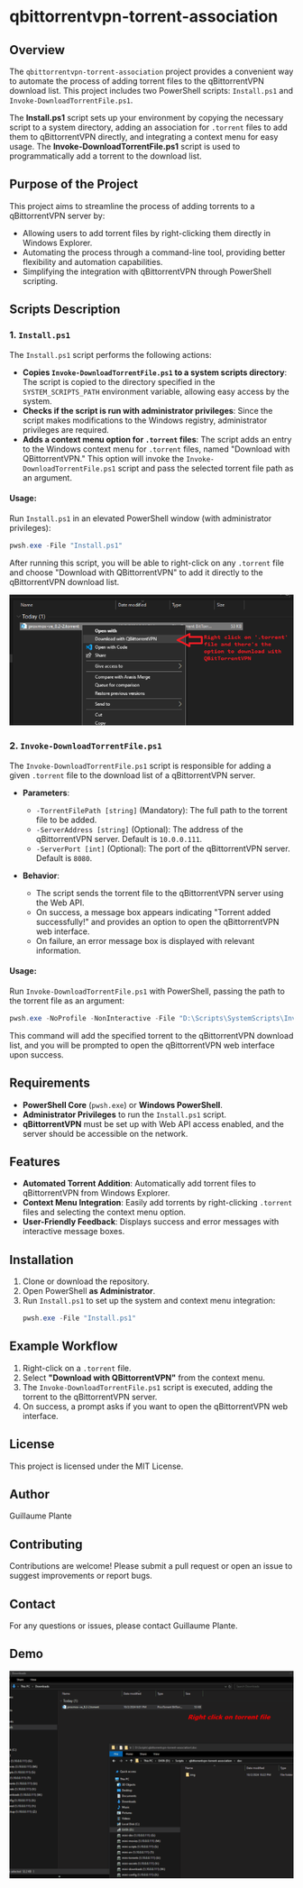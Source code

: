 
# qbittorrentvpn-torrent-association

## Overview

The `qbittorrentvpn-torrent-association` project provides a convenient way to automate the process of adding torrent files to the qBittorrentVPN download list. This project includes two PowerShell scripts: `Install.ps1` and `Invoke-DownloadTorrentFile.ps1`.

The **Install.ps1** script sets up your environment by copying the necessary script to a system directory, adding an association for `.torrent` files to add them to qBittorrentVPN directly, and integrating a context menu for easy usage. The **Invoke-DownloadTorrentFile.ps1** script is used to programmatically add a torrent to the download list.

## Purpose of the Project

This project aims to streamline the process of adding torrents to a qBittorrentVPN server by:
- Allowing users to add torrent files by right-clicking them directly in Windows Explorer.
- Automating the process through a command-line tool, providing better flexibility and automation capabilities.
- Simplifying the integration with qBittorrentVPN through PowerShell scripting.

## Scripts Description

### 1. `Install.ps1`

The `Install.ps1` script performs the following actions:
- **Copies `Invoke-DownloadTorrentFile.ps1` to a system scripts directory**: The script is copied to the directory specified in the `SYSTEM_SCRIPTS_PATH` environment variable, allowing easy access by the system.
- **Checks if the script is run with administrator privileges**: Since the script makes modifications to the Windows registry, administrator privileges are required.
- **Adds a context menu option for `.torrent` files**: The script adds an entry to the Windows context menu for `.torrent` files, named "Download with QBittorrentVPN." This option will invoke the `Invoke-DownloadTorrentFile.ps1` script and pass the selected torrent file path as an argument.

#### Usage:
Run `Install.ps1` in an elevated PowerShell window (with administrator privileges):
```powershell
pwsh.exe -File "Install.ps1"
```

After running this script, you will be able to right-click on any `.torrent` file and choose "Download with QBittorrentVPN" to add it directly to the qBittorrentVPN download list.


![context](doc/context.png)

### 2. `Invoke-DownloadTorrentFile.ps1`

The `Invoke-DownloadTorrentFile.ps1` script is responsible for adding a given `.torrent` file to the download list of a qBittorrentVPN server.

- **Parameters**:
  - `-TorrentFilePath [string]` (Mandatory): The full path to the torrent file to be added.
  - `-ServerAddress [string]` (Optional): The address of the qBittorrentVPN server. Default is `10.0.0.111`.
  - `-ServerPort [int]` (Optional): The port of the qBittorrentVPN server. Default is `8080`.

- **Behavior**:
  - The script sends the torrent file to the qBittorrentVPN server using the Web API.
  - On success, a message box appears indicating "Torrent added successfully!" and provides an option to open the qBittorrentVPN web interface.
  - On failure, an error message box is displayed with relevant information.

#### Usage:
Run `Invoke-DownloadTorrentFile.ps1` with PowerShell, passing the path to the torrent file as an argument:
```powershell
pwsh.exe -NoProfile -NonInteractive -File "D:\Scripts\SystemScripts\Invoke-DownloadTorrentFile.ps1" -TorrentFilePath "C:\Users\guillaumep\Downloads\proxmox-ve_8.2-2.torrent"
```

This command will add the specified torrent to the qBittorrentVPN download list, and you will be prompted to open the qBittorrentVPN web interface upon success.

## Requirements

- **PowerShell Core** (`pwsh.exe`) or **Windows PowerShell**.
- **Administrator Privileges** to run the `Install.ps1` script.
- **qBittorrentVPN** must be set up with Web API access enabled, and the server should be accessible on the network.

## Features

- **Automated Torrent Addition**: Automatically add torrent files to qBittorrentVPN from Windows Explorer.
- **Context Menu Integration**: Easily add torrents by right-clicking `.torrent` files and selecting the context menu option.
- **User-Friendly Feedback**: Displays success and error messages with interactive message boxes.

## Installation

1. Clone or download the repository.
2. Open PowerShell **as Administrator**.
3. Run `Install.ps1` to set up the system and context menu integration:
   ```powershell
   pwsh.exe -File "Install.ps1"
   ```

## Example Workflow

1. Right-click on a `.torrent` file.
2. Select **"Download with QBittorrentVPN"** from the context menu.
3. The `Invoke-DownloadTorrentFile.ps1` script is executed, adding the torrent to the qBittorrentVPN server.
4. On success, a prompt asks if you want to open the qBittorrentVPN web interface.

## License

This project is licensed under the MIT License.

## Author

Guillaume Plante

## Contributing

Contributions are welcome! Please submit a pull request or open an issue to suggest improvements or report bugs.

## Contact

For any questions or issues, please contact Guillaume Plante.

## Demo

![demo](doc/demo.gif)